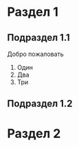 # Раздел 1

## Подраздел 1.1

Добро пожаловать

1. Один
2. Два
3. Три

## Подраздел 1.2

# Раздел 2
